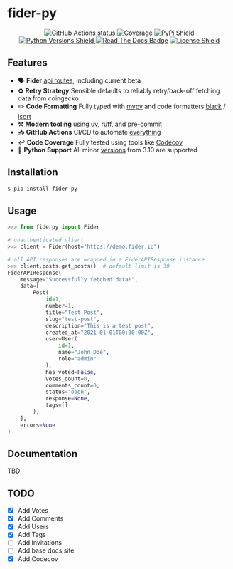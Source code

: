 # fider-py
<p align="center">
    <a href="https://github.com/nickatnight/fider-py/actions">
        <img alt="GitHub Actions status" src="https://github.com/nickatnight/fider-py/actions/workflows/main.yml/badge.svg">
    </a>
    <a href="https://codecov.io/gh/nickatnight/fider-py">
        <img alt="Coverage" src="https://codecov.io/gh/nickatnight/fider-py/branch/main/graph/badge.svg?token=HgBDCeK3pF"/>
    </a>
    <a href="https://pypi.org/project/fider-py/">
        <img alt="PyPi Shield" src="https://img.shields.io/pypi/v/fider-py">
    </a>
    <a href="https://www.python.org/downloads/">
        <img alt="Python Versions Shield" src="https://img.shields.io/badge/Python-3.10+-blue?logo=python&logoColor=white">
    </a>
    <a href="https://fider-py.readthedocs.io/en/latest/"><img alt="Read The Docs Badge" src="https://img.shields.io/readthedocs/fider-py"></a>
    <!-- <a href="https://pypi.org/project/fider-py/">
        <img alt="Download Shield" src="https://img.shields.io/pypi/dm/fider-py">
    </a> -->
    <a href="https://github.com/nickatnight/fider-py/blob/master/LICENSE">
        <img alt="License Shield" src="https://img.shields.io/github/license/nickatnight/fider-py">
    </a>
</p>

## Features
- 🗣️ **Fider** [api routes](https://docs.fider.io/api/overview), including current beta
- ♻️ **Retry Strategy** Sensible defaults to reliably retry/back-off fetching data from coingecko
- ✏️ **Code Formatting** Fully typed with [mypy](https://mypy-lang.org/) and code formatters [black](https://github.com/psf/black) / [isort](https://pycqa.github.io/isort/)
- ⚒️ **Modern tooling** using [uv](https://docs.astral.sh/uv/), [ruff](https://docs.astral.sh/ruff/), and [pre-commit](https://pre-commit.com/)
- 📥 **GitHub Actions** CI/CD to automate [everything](.github/workflows/main.yml)
- ↩️ **Code Coverage** Fully tested using tools like [Codecov](https://about.codecov.io/)
- 🐍 **Python Support** All minor [versions](https://www.python.org/downloads/) from 3.10 are supported

## Installation
```sh
$ pip install fider-py
```

## Usage

```python
>>> from fiderpy import Fider

# unauthenticated client
>>> client = Fider(host="https://demo.fider.io")

# all API responses are wrapped in a FiderAPIResponse instance
>>> client.posts.get_posts()  # default limit is 30
FiderAPIResponse(
    message="Successfully fetched data!",
    data=[
        Post(
            id=1,
            number=1,
            title="Test Post",
            slug="test-post",
            description="This is a test post",
            created_at="2021-01-01T00:00:00Z",
            user=User(
                id=1,
                name="John Doe",
                role="admin"
            ),
            has_voted=False,
            votes_count=0,
            comments_count=0,
            status="open",
            response=None,
            tags=[]
        ),
    ],
    errors=None
)
```

## Documentation
TBD

## TODO
- [x] Add Votes
- [x] Add Comments
- [x] Add Users
- [x] Add Tags
- [ ] Add Invitations
- [ ] Add base docs site
- [x] Add Codecov
